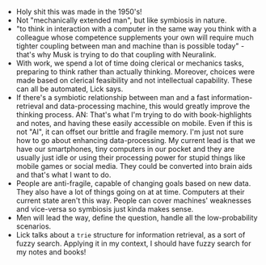 * Holy shit this was made in the 1950's!
* Not "mechanically extended man", but like symbiosis in nature.
* "to think in interaction with a computer in the same way you think with a colleague whose competence supplements your own
will require much tighter coupling between man and machine than is possible today" - that's why Musk is trying to do that coupling with Neuralink.
* With work, we spend a lot of time doing clerical or mechanics tasks, preparing to think rather than actually thinking.
Moreover, choices were made based on clerical feasibility and not intellectual capability. These can all be automated, Lick says.
* If there's a symbiotic relationship between man and a fast information-retrieval and data-processing machine, this would 
greatly improve the thinking process. AN: That's what I'm trying to do with book-highlights and notes, and having these
easily accessible on mobile. Even if this is not "AI", it can offset our brittle and fragile memory. I'm just not sure how to
go about enhancing data-processing. My current lead is that we have our smartphones, tiny computers in our pocket and they
are usually just idle or using their processing power for stupid things like mobile games or social media. They could be
converted into brain aids and that's what I want to do.
* People are anti-fragile, capable of changing goals based on new data. They also have a lot of things going on at at time. Computers at their current state aren't this way. People can cover machines' weaknesses and vice-versa so symbiosis just 
kinda makes sense.
* Men will lead the way, define the question, handle all the low-probability scenarios.
* Lick talks about a `trie` structure for information retrieval, as a sort of fuzzy search. Applying it in my context, I should have fuzzy search for my notes and books!
